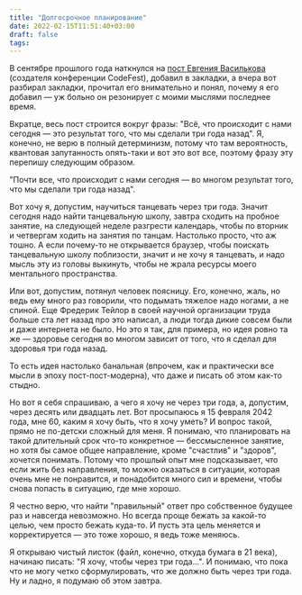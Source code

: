 ```yaml
---
title: "Долгосрочное планирование"
date: 2022-02-15T11:51:40+03:00
draft: false
tags:
---
```


В сентябре прошлого года наткнулся на [пост Евгения
Василькова](https://www.facebook.com/evgenvasilkov/posts/10215666273929777) (создателя конференции CodeFest), добавил в
закладки, а вчера вот разбирал закладки, прочитал его внимательно и понял, почему я его добавил — уж больно он
резонирует с моими мыслями последнее время.

<!--more-->

Вкратце, весь пост строится вокруг фразы: "Всё, что происходит с нами сегодня — это результат того, что мы сделали три
года назад". Я, конечно, не верю в полный детерминизм, потому что там вероятность, квантовая запутанность опять-таки и
вот это вот все, поэтому фразу эту перепишу следующим образом.

"Почти все, что происходит с нами сегодня — во многом результат того, что мы сделали три года назад".

Вот хочу я, допустим, научиться танцевать через три года. Значит сегодня надо найти танцевальную школу, завтра сходить
на пробное занятие, на следующей неделе разгрести календарь, чтобы по вторник и четвергам ходить на занятия по танцам.
Настолько просто, что аж тошно. А если почему-то не открывается браузер, чтобы поискать танцевальную школу поблизости,
значит и не хочу я танцевать, и надо мысль эту из головы выкинуть, чтобы не жрала ресурсы моего ментального
пространства.

Или вот, допустим, потянул человек поясницу. Его, конечно, жаль, но ведь ему много раз говорили, что подымать тяжелое
надо ногами, а не спиной. Еще Фредерик Тейлор в своей научной организации труда больше ста лет назад про это написал, а
люди тогда дикие совсем были и даже интернета не было. Но это я так, для примера, но идея ровно та же — здоровье сегодня
во многом зависит от того, что я сделал для здоровья три года назад.

То есть идея настолько банальная (впрочем, как и практически все мысли в эпоху пост-пост-модерна), что даже и писать об
этом как-то стыдно.

Но вот я себя спрашиваю, а чего я хочу не через три года, а, допустим, через десять или двадцать лет. Вот просыпаюсь я
15 февраля 2042 года, мне 60, каким я хочу быть, что я хочу уметь? И вопрос такой, прямо не по-детски сложный для меня.
Я понимаю, что планировать на такой длительный срок что-то конкретное — бессмысленное занятие, но хотя бы самое общее
направление, кроме "счастлив" и "здоров", хочется понимать. Потому что прошлый опыт мне подсказывает, что если жить без
направления, то можно оказаться в ситуации, которая очень мне не понравится, и понадобится много сил и времени, чтобы
снова попасть в ситуацию, где мне хорошо.

Я честно верю, что найти "правильный" ответ про собственное будущее раз и навсегда невозможно. Но всегда проще бежать за
какой-то целью, чем просто бежать куда-то. И пусть эта цель меняется и корректируется — это тоже хорошо, я ведь тоже
меняюсь.

Я открываю чистый листок (файл, конечно, откуда бумага в 21 века), начинаю писать: "Я хочу, чтобы через три года...". И
понимаю, что пока что не могу четко сформулировать, что же должно быть через три года. Ну и ладно, я подумаю об этом
завтра.
